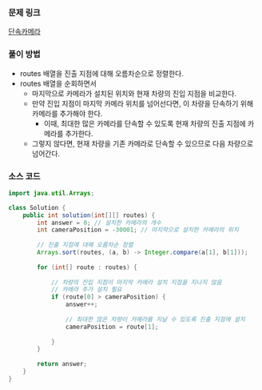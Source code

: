 ### 문제 링크
[단속카메라](https://school.programmers.co.kr/learn/courses/30/lessons/42884)

### 풀이 방법
- routes 배열을 진출 지점에 대해 오름차순으로 정렬한다.
- routes 배열을 순회하면서
    - 마지막으로 카메라가 설치된 위치와 현재 차량의 진입 지점을 비교한다.
    - 만약 진입 지점이 마지막 카메라 위치를 넘어선다면, 이 차량을 단속하기 위해 카메라를 추가해야 한다.
        - 이때, 최대한 많은 카메라를 단속할 수 있도록 현재 차량의 진출 지점에 카메라를 추가한다.
    - 그렇지 않다면, 현재 차량을 기존 카메라로 단속할 수 있으므로 다음 차량으로 넘어간다. 

### 소스 코드
```java
import java.util.Arrays;

class Solution {
    public int solution(int[][] routes) {
        int answer = 0; // 설치한 카메라의 개수
        int cameraPosition = -30001; // 마지막으로 설치한 카메라의 위치
        
        // 진출 지점에 대해 오름차순 정렬
        Arrays.sort(routes, (a, b) -> Integer.compare(a[1], b[1]));
        
        for (int[] route : routes) {
            
            // 차량의 진입 지점이 마지막 카메라 설치 지점을 지나지 않음
            // 카메라 추가 설치 필요
            if (route[0] > cameraPosition) {
                answer++;
                
                // 최대한 많은 차량이 카메라를 지날 수 있도록 진출 지점에 설치
                cameraPosition = route[1]; 
                
            }
        }
        
        return answer;
    }
}
```